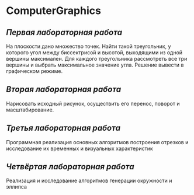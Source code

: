 # ComputerGraphics

## *Первая лабораторная работа*
На плоскости дано множество точек. Найти такой треугольник, у которого угол между биссектрисой и высотой, выходящими из одной вершины максимален.
Для каждого треугольника рассмотреть все три вершины и выбрать максимальное значение угла.
Решение вывести в графическом режиме.

## *Вторая лабораторная работа*
Нарисовать исходный рисунок, осуществить его перенос, поворот и масштабирование.

## *Третья лабораторная работа*
Программная реализация основных алгоритмов построения отрезков и исследование их временных и визуальных характеристик

## *Четвёртая лабораторная работа*
Реализация и исследование алгоритмов генерации окружности и эллипса
